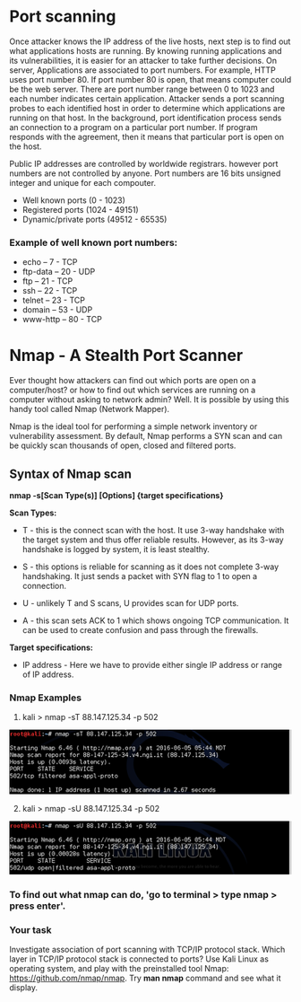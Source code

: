 # Port scanning

Once attacker knows the IP address of the live hosts, next step is to find out what applications hosts are running. By knowing running applications and its vulnerabilities, it is easier for an attacker to take further decisions. On server, Applications are associated to port numbers. For example, HTTP uses port number 80. If port number 80 is open, that means computer could be the web server. There are port number range between 0 to 1023 and each number indicates certain application. Attacker sends a port scanning probes to each identified host in order to determine which applications are running on that host. In the background, port identification process sends an connection to a program on a particular port number. If program responds with the agreement, then it means that particular port is open on the host.

Public IP addresses are controlled by worldwide registrars. however port numbers are not controlled by anyone. Port numbers are 16 bits unsigned integer and unique for each compouter.

* Well known ports (0 - 1023)
* Registered ports (1024 - 49151)
* Dynamic/private ports (49512 - 65535)

### Example of well known port numbers:
* echo – 7 - TCP
* ftp-data – 20 - UDP
* ftp – 21 - TCP
* ssh – 22 - TCP
* telnet – 23 - TCP
* domain – 53 - UDP
* www-http – 80 - TCP

# Nmap - A Stealth Port Scanner

Ever thought how attackers can find out which ports are open on a computer/host? or how to find out which services are running on a computer without asking to network admin? Well. It is possible by using this handy tool called Nmap (Network Mapper). 

Nmap is the ideal tool for performing a simple network inventory or vulnerability assessment. By default, Nmap performs a SYN scan and can be quickly scan thousands of open, closed and filtered ports.

## Syntax of Nmap scan

**nmap -s[Scan Type(s)] [Options] {target specifications}**

**Scan Types:**

* T - this is the connect scan with the host. It use 3-way handshake with the target system and thus offer reliable results. However, as its 3-way handshake is logged by system, it is least stealthy. 

* S - this options is reliable for scanning as it does not complete 3-way handshaking. It just sends a packet with SYN flag to 1 to open a connection.

* U - unlikely T and S scans, U provides scan for UDP ports.

* A - this scan sets ACK to 1 which shows ongoing TCP communication. It can be used to create confusion and pass through the firewalls.

**Target specifications:**
* IP address - Here we have to provide either single IP address or range of IP address.

### Nmap Examples

1. kali > nmap -sT 88.147.125.34 -p 502

![GitHub Logo](./images/nmap-sT.png)
<!--- (source: 
https://www.hackers-arise.com/single-post/2016/07/07/Hacking-SCADA-Finding-and-Enumerating-SCADA-sites-with-nmap-and-nmap-scripts) -->

2. kali > nmap -sU 88.147.125.34 -p 502

![GitHub Logo](./images/nmap-sU.png)
<!--- (source: 
https://www.hackers-arise.com/single-post/2016/07/07/Hacking-SCADA-Finding-and-Enumerating-SCADA-sites-with-nmap-and-nmap-scripts) -->



### To find out what nmap can do, 'go to terminal > type nmap > press enter'.


### Your task
Investigate association of port scanning with TCP/IP protocol stack. Which layer in TCP/IP protocol stack is connected to ports? Use Kali Linux as operating system, and play with the preinstalled tool Nmap: https://github.com/nmap/nmap. Try **man nmap** command and see what it display.
